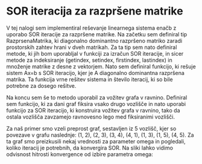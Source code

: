 # SOR iteracija za razpršene matrike

V tej nalogi sem implementiral reševanje linearnega sistema enačb z uporabo SOR iteracije za razpršene matrike. Na začetku sem definiral tip RazprsenaMatrika, ki diagonalno dominantno razpršeno matriko zaradi prostorskih zahtev hrani v dveh matrikah. Za ta tip sem nato definiral metode, ki jih bom uporabljal v funkciji za izračun SOR iteracije, in sicer metode za indeksiranje (getindex, setindex, firstindex, lastindex) in množenje matrike z desne z vektorjem. Nato sem definiral funkcijo, ki rešuje sistem Ax=b s SOR iteracijo, kjer je A diagonalno dominantna razpršena matrika. Ta funkcija vrne rešitev sistema in število iteracij, ki so bile potrebne za dosego rešitve.

Na koncu sem še to metodo uporabil za vožitev grafa v ravnino. Definiral sem funkcijo, ki za dani graf fiksira vsako drugo vozlišče in nato uporabi funkcijo za SOR iteracijo, ki konstruira vožitev grafa v ravnino, tako da ostala vozlišča zavzamejo ravnovesno lego med fiksiranimi vozlišči.

Za naš primer smo vzeli preprost graf, sestavljen iz 5 vozlišč, kjer so povezave v grafu naslednje: (1, 2), (2, 3), (3, 4), (4, 1), (1, 3), (1, 5), (4, 5). Za ta graf smo preizkusili nekaj vrednosti za parameter omega in pogledali, koliko iteracij je potrebnih, da konvergira SOR. Na sliki lahko vidimo odvisnost hitrosti konvergence od izbire parametra omega:
